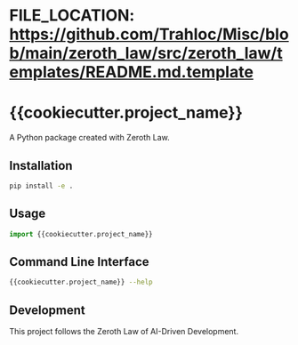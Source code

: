 # FILE_LOCATION: https://github.com/Trahloc/Misc/blob/main/zeroth_law/src/zeroth_law/templates/README.md.template

# {{cookiecutter.project_name}}

A Python package created with Zeroth Law.

## Installation

```bash
pip install -e .
```

## Usage

```python
import {{cookiecutter.project_name}}
```

## Command Line Interface

```bash
{{cookiecutter.project_name}} --help
```

## Development

This project follows the Zeroth Law of AI-Driven Development.
